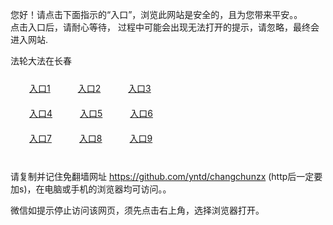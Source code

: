 您好！请点击下面指示的“入口”，浏览此网站是安全的，且为您带来平安。。 <br/>
点击入口后，请耐心等待， 过程中可能会出现无法打开的提示，请忽略，最终会进入网站. </br>

法轮大法在长春<br/>
<div style="padding:10px"><a style="margin:20px" target="_blank" href="https://d1nuofvkyd3o2g.cloudfront.net/2Qpsp?kwyqko" id="ccLink1" rel="nofollow">入口1</a> <a target="_blank" style="margin:20px" href="https://d2g0jtbr6uvt6r.cloudfront.net/2Qpsp?ohtax" id="ccLink2" rel="nofollow">入口2</a> <a style="margin:20px" target="_blank" href="https://dj4x7v5czmgu3.cloudfront.net/2Qpsp?skkbdf" id="ccLink3" rel="nofollow">入口3</a></div>

<div style="padding:10px" ><a style="margin:20px" target="_blank" href="https://d1nuofvkyd3o2g.cloudfront.net/2Qpsp?kwyqko" id="ccLink4" rel="nofollow">入口4</a> <a style="margin:20px" href="https://d2g0jtbr6uvt6r.cloudfront.net/2Qpsp?ohtax" target="_blank" id="ccLink5" rel="nofollow">入口5</a> <a style="margin:20px" href="https://dj4x7v5czmgu3.cloudfront.net/2Qpsp?skkbdf" target="_blank" id="ccLink6" rel="nofollow">入口6</a></div>

<div style="padding:10px"><a style="margin:20px" target="_blank" href="https://d1nuofvkyd3o2g.cloudfront.net/2Qpsp?kwyqko" id="ccLink7" rel="nofollow">入口7</a> <a style="margin:20px" href="https://d2g0jtbr6uvt6r.cloudfront.net/2Qpsp?ohtax" target="_blank" id="ccLink8" rel="nofollow">入口8</a> <a style="margin:20px" target="_blank" href="https://dj4x7v5czmgu3.cloudfront.net/2Qpsp?skkbdf" id="ccLink9" rel="nofollow">入口9</a></div>

<br/>



请复制并记住免翻墙网址 https://github.com/yntd/changchunzx (http后一定要加s)，在电脑或手机的浏览器均可访问。。<br/>

微信如提示停止访问该网页，须先点击右上角，选择浏览器打开。

